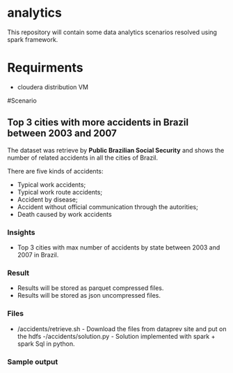 # analytics

This repository will contain some data analytics scenarios resolved using spark framework.

# Requirments
- cloudera distribution VM

#Scenario

## Top 3 cities with more accidents in Brazil between 2003 and 2007

The dataset was retrieve by **Public Brazilian Social Security** and shows the number of related accidents in all the cities of Brazil.

There are five kinds of accidents:
- Typical work accidents;
- Typical work route accidents;
- Accident by disease;
- Accident without official communication through the autorities;
- Death caused by work accidents

### Insights
- Top 3 cities with max number of accidents by state between 2003 and 2007 in Brazil.

### Result
- Results will be stored as parquet compressed files.
- Results will be stored as json uncompressed files.

### Files
- /accidents/retrieve.sh - Download the files from dataprev site and put on the hdfs
-/accidents/solution.py - Solution implemented with spark + spark Sql in python.

### Sample output
